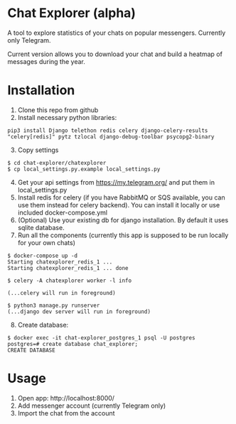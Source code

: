 # Chat Explorer (alpha)

A tool to explore statistics of your chats on popular messengers. Currently only Telegram.

Current version allows you to download your chat and build a heatmap of messages during the year.

# Installation

1. Clone this repo from github
2. Install necessary python libraries:
```
pip3 install Django telethon redis celery django-celery-results "celery[redis]" pytz tzlocal django-debug-toolbar psycopg2-binary
```
3. Copy settings
```
$ cd chat-explorer/chatexplorer
$ cp local_settings.py.example local_settings.py
```
4. Get your api settings from https://my.telegram.org/ and put them in local_settings.py
5. Install redis for celery (if you have RabbitMQ or SQS available, you can use them instead for celery backend). You can install it locally or use included docker-compose.yml
6. (Optional) Use your existing db for django installation. By default it uses sqlite database.
7. Run all the components (currently this app is supposed to be run locally for your own chats)
```
$ docker-compose up -d
Starting chatexplorer_redis_1 ...
Starting chatexplorer_redis_1 ... done

$ celery -A chatexplorer worker -l info

(...celery will run in foreground)

$ python3 manage.py runserver
(...django dev server will run in foreground)
```
8. Create database:
```
$ docker exec -it chat-explorer_postgres_1 psql -U postgres
postgres=# create database chat_explorer;
CREATE DATABASE
```

# Usage

1. Open app: http://localhost:8000/
2. Add messenger account (currently Telegram only)
3. Import the chat from the account
